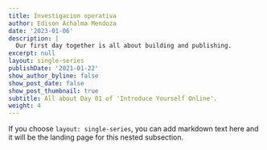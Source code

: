 ```yaml
---
title: Investigacion operativa
author: Edison Achalma Mendoza
date: '2023-01-06'
description: |
  Our first day together is all about building and publishing.
excerpt: null
layout: single-series
publishDate: '2021-01-22'
show_author_byline: false
show_post_date: false
show_post_thumbnail: true
subtitle: All about Day 01 of 'Introduce Yourself Online'.
weight: 4
---
```


If you choose `layout: single-series`, you can add markdown text here and it will be the landing page for this nested subsection.
